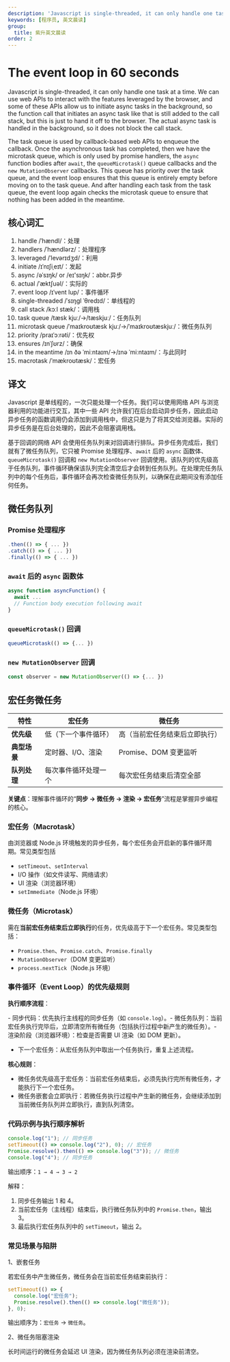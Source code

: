 ```yaml
---
description: 'Javascript is single-threaded, it can only handle one task at a time. We can use web APis to interact with the features leveraged by the browser, and some of these APIS allow us to initiate async tasks in the background'
keywords: [程序员, 英文晨读]
group:
  title: 紫升英文晨读
order: 2
---
```


# The event loop in 60 seconds

Javascript is single-threaded, it can only handle one task at a time. We can use web APIs to interact with the features leveraged by the browser, and some of these APIs allow us to initiate async tasks in the background, so the function call that initiates an async task like that is still added to the call stack, but this is just to hand it off to the browser. The actual async task is handled in the background, so it does not block the call stack.

The task queue is used by callback-based web APIs to enqueue the callback. Once the asynchronous task has completed, then we have the microtask queue, which is only used by promise handlers, the `async` function bodies after `await`, the `queueMicrotask()` queue callbacks and the `new MutationObserver` callbacks. This queue has priority over the task queue, and the event loop ensures that this queue is entirely empty before moving on to the task queue. And after handling each task from the task queue, the event loop again checks the microtask queue to ensure that nothing has been added in the meantime.

## 核心词汇

1. handle /ˈhændl/：处理
1. handlers /ˈhændlərz/：处理程序
1. leveraged /ˈlevərɪdʒd/：利用
1. initiate /ɪˈnɪʃiˌeɪt/：发起
1. async /əˈsɪŋk/ or /eɪ'sɪŋk/：abbr.异步
1. actual /ˈæktʃuəl/：实际的
1. event loop /ɪˈvent lup/：事件循环
1. single-threaded /ˈsɪŋɡl ˈθredɪd/：单线程的
1. call stack /kɔːl stæk/：调用栈
1. task queue /tæsk kjuː/→/tæskjuː/：任务队列
1. microtask queue /ˈmaɪkroʊtæsk kjuː/→/ˈmaɪkroʊtæskjuː/：微任务队列
1. priority /praɪˈɔːrəti/：优先权
1. ensures /ɪnˈʃʊrz/：确保
1. in the meantime /ɪn ðə ˈmiːntaɪm/→/ɪnə ˈmiːntaɪm/：与此同时
1. macrotask /ˈmækroʊtæsk/：宏任务

## 译文

Javascript 是单线程的，一次只能处理一个任务。我们可以使用网络 API 与浏览器利用的功能进行交互，其中一些 API 允许我们在后台启动异步任务，因此启动异步任务的函数调用仍会添加到调用栈中，但这只是为了将其交给浏览器。实际的异步任务是在后台处理的，因此不会阻塞调用栈。

基于回调的网络 API 会使用任务队列来对回调进行排队。异步任务完成后，我们就有了微任务队列，它只被 Promise 处理程序、`await` 后的 `async` 函数体、`queueMicrotask()` 回调和 `new MutationObserver` 回调使用。该队列的优先级高于任务队列，事件循环确保该队列完全清空后才会转到任务队列。在处理完任务队列中的每个任务后，事件循环会再次检查微任务队列，以确保在此期间没有添加任何任务。

## 微任务队列

### Promise 处理程序

```js
.then(() => { ... })
.catch(() => { ... })
.finally(() => { ... })
```

### `await` 后的 `async` 函数体

```js
async function asyncFunction() {
  await ...
  // Function body execution following await
}
```

### `queueMicrotask()` 回调

```js
queueMicrotask(() => {... })
```

### `new MutationObserver` 回调

```js
const observer = new MutationObserver(() => {... })
```

## 宏任务微任务

| **特性**       | **宏任务**                   | **微任务**                   |
|----------------|-----------------------------|-----------------------------|
| **优先级**     | 低（下一个事件循环）         | 高（当前宏任务结束后立即执行） |
| **典型场景**   | 定时器、I/O、渲染            | Promise、DOM 变更监听        |
| **队列处理**   | 每次事件循环处理一个         | 每次宏任务结束后清空全部      |

**关键点**：理解事件循环的“**同步 → 微任务 → 渲染 → 宏任务**”流程是掌握异步编程的核心。

### 宏任务（Macrotask）

由浏览器或 Node.js 环境触发的异步任务，每个宏任务会开启新的事件循环周期。常见类型包括

- `setTimeout`、`setInterval`
- I/O 操作（如文件读写、网络请求）
- UI 渲染（浏览器环境）
- `setImmediate`（Node.js 环境）

### ​微任务（Microtask）​

需在**当前宏任务结束后立即执行**的任务，优先级高于下一个宏任务。常见类型包括：

- `Promise.then`、`Promise.catch`、`Promise.finally`
- `MutationObserver`（DOM 变更监听）
- `process.nextTick`（Node.js 环境）

### 事件循环（Event Loop）的优先级规则

**​执行顺序流程**：

​- 同步代码：优先执行主线程的同步任务（如 `console.log`）。
​- 微任务队列：当前宏任务执行完毕后，立即清空所有微任务（包括执行过程中新产生的微任务）。
​- 渲染阶段​（浏览器环境）：检查是否需要 UI 渲染（如 DOM 更新）。
- ​下一个宏任务：从宏任务队列中取出一个任务执行，重复上述流程。

**​核心规则**：

- ​微任务优先级高于宏任务：当前宏任务结束后，必须先执行完所有微任务，才能执行下一个宏任务。
- ​微任务嵌套会立即执行：若微任务执行过程中产生新的微任务，会继续添加到当前微任务队列并立即执行，直到队列清空。

### 代码示例与执行顺序解析

```js
console.log("1"); // 同步任务
setTimeout(() => console.log("2"), 0); // 宏任务
Promise.resolve().then(() => console.log("3")); // 微任务
console.log("4"); // 同步任务
```

输出顺序：`1 → 4 → 3 → 2`

解释：

1. 同步任务输出 1 和 4。
2. 当前宏任务（主线程）结束后，执行微任务队列中的 `Promise.then`，输出 3。
3. 最后执行宏任务队列中的 `setTimeout`，输出 2。

### 常见场景与陷阱

1、​嵌套任务

若宏任务中产生微任务，微任务会在当前宏任务结束前执行：

```js
setTimeout(() => {
  console.log("宏任务");
  Promise.resolve().then(() => console.log("微任务"));
}, 0);
```

输出顺序为：`宏任务` → `微任务`。

2、​微任务阻塞渲染

长时间运行的微任务会延迟 UI 渲染，因为微任务队列必须在渲染前清空。
